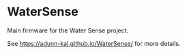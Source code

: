 # WaterSense
 Main firmware for the Water Sense project.
 
 See https://adunn-kal.github.io/WaterSense/ for more details.
